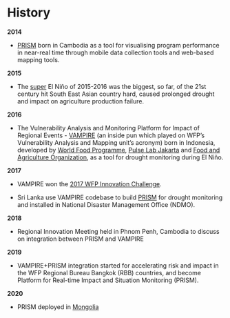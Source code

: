 # History

**2014**

 - [PRISM](https://insight.wfp.org/prism-using-data-to-save-lives-in-cambodia-9607ebde5e21) born in Cambodia as a tool for visualising program performance in near-real time through mobile data collection tools and web-based mapping tools.

**2015**

 - The [super](https://en.wikipedia.org/wiki/2014–16_El_Niño_event) El Niño of 2015-2016 was the biggest, so far, of the 21st century hit South East Asian country hard, caused prolonged drought and impact on agriculture production failure.

**2016**

 - The Vulnerability Analysis and Monitoring Platform for Impact of Regional Events - [VAMPIRE](http://vampire.pulselabjakarta.org/#) (an inside pun which played on WFP’s Vulnerability Analysis and Mapping unit’s acronym) born in Indonesia, developed by [World Food Programme](https://www.wfp.org/countries/indonesia), [Pulse Lab Jakarta](http://pulselabjakarta.id/) and [Food and Agriculture Organization](http://www.fao.org/indonesia/en/), as a tool for drought monitoring during El Niño.

**2017**

 - VAMPIRE won the [2017 WFP Innovation Challenge](https://insight.wfp.org/wfp-staff-show-entrepreneurial-side-in-annual-competition-be03924215).

 - Sri Lanka use VAMPIRE codebase to build [PRISM](http://52.221.143.5/prism/) for drought monitoring and installed in National Disaster Management Office (NDMO).

**2018**

 - Regional Innovation Meeting held in Phnom Penh, Cambodia to discuss on integration between PRISM and VAMPIRE

**2019**

 - VAMPIRE+PRISM integration started for accelerating risk and impact in the WFP Regional Bureau Bangkok (RBB) countries, and become Platform for Real-time Impact and Situation Monitoring (PRISM).

**2020**

 - PRISM deployed in [Mongolia](https://prism-mongolia.org)